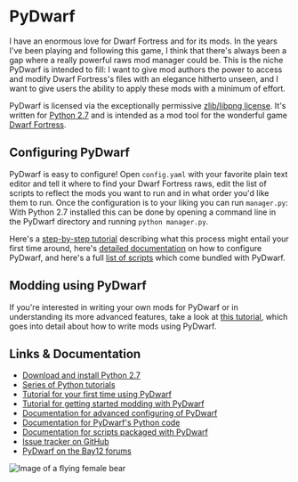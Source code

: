 # PyDwarf

I have an enormous love for Dwarf Fortress and for its mods. In the years I've been playing and following this game, I think that there's always been a gap where a really powerful raws mod manager could be. This is the niche PyDwarf is intended to fill: I want to give mod authors the power to access and modify Dwarf Fortress's files with an elegance hitherto unseen, and I want to give users the ability to apply these mods with a minimum of effort.

PyDwarf is licensed via the exceptionally permissive [zlib/libpng license](https://github.com/pineapplemachine/PyDwarf/blob/master/license.txt). It's written for [Python 2.7](https://www.python.org/downloads/release/python-279/) and is intended as a mod tool for the wonderful game [Dwarf Fortress](http://www.bay12games.com/dwarves/).

## Configuring PyDwarf

PyDwarf is easy to configure! Open `config.yaml` with your favorite plain text editor and tell it where to find your Dwarf Fortress raws, edit the list of scripts to reflect the mods you want to run and in what order you'd like them to run. Once the configuration is to your liking you can run `manager.py`: With Python 2.7 installed this can be done by opening a command line in the PyDwarf directory and running `python manager.py`.

Here's a [step-by-step tutorial](docs/introduction.md) describing what this process might entail your first time around, here's [detailed documentation](docs/config.md) on how to configure PyDwarf, and here's a full [list of scripts](docs/scripts.md) which come bundled with PyDwarf.

## Modding using PyDwarf

If you're interested in writing your own mods for PyDwarf or in understanding its more advanced features, take a look at [this tutorial](docs/modding.md), which goes into detail about how to write mods using PyDwarf.

## Links & Documentation

- [Download and install Python 2.7](https://www.python.org/downloads/release/python-279/)
- [Series of Python tutorials](https://learnpythonthehardway.org/book/ex0.html)
- [Tutorial for your first time using PyDwarf](docs/introduction.md)
- [Tutorial for getting started modding with PyDwarf](docs/modding.md)
- [Documentation for advanced configuring of PyDwarf](docs/config.md)
- [Documentation for PyDwarf's Python code](docs/index.html)
- [Documentation for scripts packaged with PyDwarf](docs/scripts.md)
- [Issue tracker on GitHub](https://github.com/pineapplemachine/PyDwarf/issues)
- [PyDwarf on the Bay12 forums](http://www.bay12forums.com/smf/index.php?topic=150857.0)

![Image of a flying female bear](images/logo_transparent.png)
